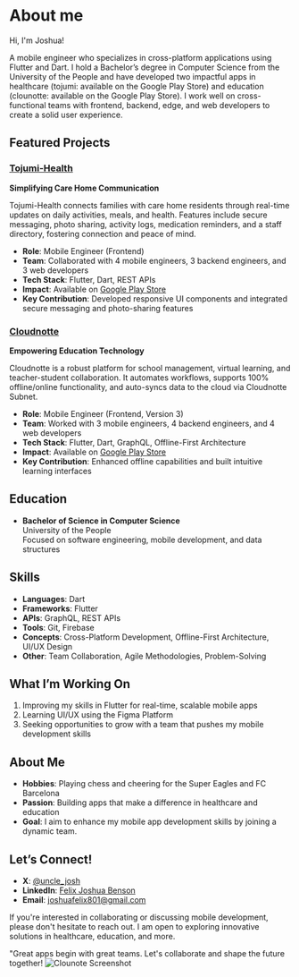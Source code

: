 # About me

Hi, I'm Joshua! 

A mobile engineer who specializes in cross-platform applications using Flutter and Dart. I hold a Bachelor’s degree in Computer Science from the University of the People and have developed two impactful apps in healthcare (tojumi: available on the Google Play Store) and education  (clounotte: available on the Google Play Store). I work well on cross-functional teams with frontend, backend, edge, and web developers to create a solid user experience.

## Featured Projects

### [Tojumi-Health](https://play.google.com/store/apps/details?id=com.tojumi.tojumi_health_app&hl=en-US)
**Simplifying Care Home Communication**

Tojumi-Health connects families with care home residents through real-time updates on daily activities, meals, and health. Features include secure messaging, photo sharing, activity logs, medication reminders, and a staff directory, fostering connection and peace of mind.

- **Role**: Mobile Engineer (Frontend)
- **Team**: Collaborated with 4 mobile engineers, 3 backend engineers, and 3 web developers
- **Tech Stack**: Flutter, Dart, REST APIs
- **Impact**: Available on [Google Play Store](https://play.google.com/store/apps/details?id=com.tojumi.tojumi_health_app&hl=en-US)
- **Key Contribution**: Developed responsive UI components and integrated secure messaging and photo-sharing features

### [Cloudnotte](https://apps.apple.com/ng/app/cloudnotte/id6744467652)
**Empowering Education Technology**

Cloudnotte is a robust platform for school management, virtual learning, and teacher-student collaboration. It automates workflows, supports 100% offline/online functionality, and auto-syncs data to the cloud via Cloudnotte Subnet.

- **Role**: Mobile Engineer (Frontend, Version 3)
- **Team**: Worked with 3 mobile engineers, 4 backend engineers, and 4 web developers
- **Tech Stack**: Flutter, Dart, GraphQL, Offline-First Architecture
- **Impact**: Available on [Google Play Store](https://play.google.com/store/apps/details?id=app.cloudnotte&hl=en-US)
- **Key Contribution**: Enhanced offline capabilities and built intuitive learning interfaces

## Education

- **Bachelor of Science in Computer Science**  
  University of the People  
  Focused on software engineering, mobile development, and data structures

## Skills

- **Languages**: Dart
- **Frameworks**: Flutter
- **APIs**: GraphQL, REST APIs
- **Tools**: Git, Firebase
- **Concepts**: Cross-Platform Development, Offline-First Architecture, UI/UX Design
- **Other**: Team Collaboration, Agile Methodologies, Problem-Solving

## What I’m Working On

1. Improving my skills in Flutter for real-time, scalable mobile apps
2. Learning UI/UX using the Figma Platform 
3. Seeking opportunities to grow with a team that pushes my mobile development skills

## About Me

- **Hobbies**: Playing chess and cheering for the Super Eagles and FC Barcelona
- **Passion**: Building apps that make a difference in healthcare and education
- **Goal**: I aim to enhance my mobile app development skills by joining a dynamic team.

## Let’s Connect!

- **X**: [@uncle_josh](https://x.com/uncle_josh)
- **LinkedIn**: [Felix Joshua Benson](https://linkedin.com/in/felix-joshua-benson-2a9547146/)
- **Email**: [joshuafelix801@gmail.com](mailto:joshuafelix801@gmail.com)

If you're interested in collaborating or discussing mobile development, please don't hesitate to reach out. I am open to exploring innovative solutions in healthcare, education, and more.

"Great apps begin with great teams. Let's collaborate and shape the future together!
![Clounote Screenshot](https://github.com/user-attachments/assets/e2801587-6197-4637-b3a4-3e8d2bd04ddc)
